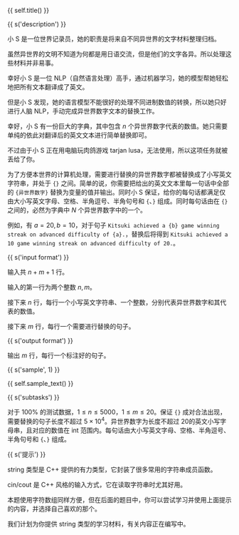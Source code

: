 {{ self.title() }}

{{ s('description') }}

小 S 是一位世界记录员，她的职责是将来自不同异世界的文字材料整理归档。

虽然异世界的文明不知道为何都是用日语交流，但是他们的文字各异。所以处理这些材料并非易事。

幸好小 S 是一位 NLP（自然语言处理）高手，通过机器学习，她的模型帮她轻松地把所有文本翻译成了英文。

但是小 S 发现，她的语言模型不能很好的处理不同进制数值的转换，所以她只好进行人脑 NLP，手动完成异世界数字文本的替换工作。

幸好，小 S 有一份巨大的字典，其中包含 $n$ 个异世界数字代表的数值。她只需要单纯的依此对翻译后的英文文本进行简单替换即可。

不过由于小 S 正在用电脑玩肉鸽游戏 tarjan lusa，无法使用，所以这项任务就被丢给了你。

为了方便本世界的计算机处理，需要进行替换的异世界数字都被替换成了小写英文字符串，并处于 `{}` 之间。简单的说，你需要把给出的英文文本里每一句话中全部的 `{异世界数字}` 替换为变量的值并输出。同时小 S 保证，给你的每句话都满足仅由大小写英文字母、空格、半角逗号、半角句号和 `{`、`}` 组成。同时每句话由在 `{}` 之间的，必然为字典中 $N$ 个异世界数字中的一个。

例如，有 $a=20,b=10$，对于句子 `Kitsuki achieved a {b} game winning streak on advanced difficulty of {a}.`，替换后将得到 `Kitsuki achieved a 10 game winning streak on advanced difficulty of 20.`。

{{ s('input format') }}

输入共 $n+m+1$ 行。

输入的第一行为两个整数 $n,m$。

接下来 $n$ 行，每行一个小写英文字符串、一个整数，分别代表异世界数字和其代表的数值。

接下来 $m$ 行，每行一个需要进行替换的句子。

{{ s('output format') }}

输出 $m$ 行，每行一个标注好的句子。

{{ s('sample', 1) }}

{{ self.sample_text() }}

{{ s('subtasks') }}

对于 $100\%$ 的测试数据，$1 \le n \le 5000$，$1 \le m \le 20$。保证 `{}` 成对合法出现，需要替换的句子长度不超过 $5 \times 10^4$。异世界数字为长度不超过 $20$的英文小写字母串，且对应的数值在 int 范围内。每句话由大小写英文字母、空格、半角逗号、半角句号和 `{`、`}` 组成。

{{ s('提示') }}

string 类型是 C++ 提供的有力类型，它封装了很多常用的字符串成员函数。

cin/cout 是 C++ 风格的输入方式，它在读取字符串时尤其好用。

本题使用字符数组同样方便，但在后面的题目中，你可以尝试学习并使用上面提示的内容，并选择自己喜欢的那个。

我们计划为你提供 string 类型的学习材料，有关内容正在编写中。
